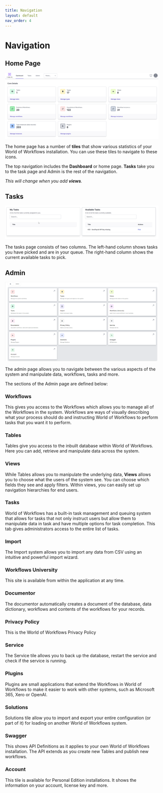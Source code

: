 ```yaml
---
title: Navigation
layout: default
nav_order: 4
---
```

# Navigation

## Home Page
![Home Page](../images/03_2024-07-10-09-20-03.png)

The home page has a number of **tiles** that show various statistics of your World of Workflows installation.  You can use these tiles to navigate to these icons.

The top navigation includes the **Dashboard** or home page. **Tasks** take you to the task page and Admin is the rest of the navigation.

*This will change when you add **views**.*

## Tasks

![Tasks Page](../images/03_2024-07-10-09-22-21.png)

The tasks page consists of two columns. The left-hand column shows tasks you have picked and are in your queue. The right-hand column shows the current available tasks to pick.

## Admin

![Admin page](../images/2024-08-05-10-20-34.png)

The admin page allows you to navigate between the various aspects of the system and manipulate data, workflows, tasks and more.

The sections of the Admin page are defined below:

### Workflows

This gives you access to the Workflows which allows you to manage all of the Workflows in the system. Workflows are ways of visually describing what your process should do and instructing World of Workflows to perform tasks that you want it to perform.

### Tables

Tables give you access to the inbuilt database within World of Workflows. Here you can add, retrieve and manipulate data across the system.

### Views

While Tables allows you to manipulate the underlying data, **Views** allows you to choose what the users of the system see. You can choose which fields they see and apply filters. Within views, you can easily set up navigation hierarchies for end users.

### Tasks

World of Workflows has a built-in task management and queuing system that allows for tasks that not only instruct users but allow them to manipulate data in task and have multiple options for task completion. This tab gives administrators access to the entire list of tasks.

### Import

The Import system allows you to import any data from CSV using an intuitive and powerful import wizard.

### Workflows University

This site is available from within the application at any time.

### Documentor

The documentor automatically creates a document of the database, data dictionary, workflows and contents of the workflows for your records.

### Privacy Policy

This is the World of Workflows Privacy Policy

### Service

The Service tile allows you to back up the database, restart the service and check if the service is running.

### Plugins

Plugins are small applications that extend the Workflows in World of Workflows to make it easier to work with other systems, such as Microsoft 365, Xero or OpenAI.

### Solutions

Solutions tile allow you to import and export your entire configuration (or part of it) for loading on another World of Workflows system.

### Swagger

This shows API Definitions as it applies to your own World of Workflows installation.  The API extends as you create new Tables and publish new workflows. 

### Account

This tile is available for Personal Edition installations.  It shows the information on your account, license key and more.


